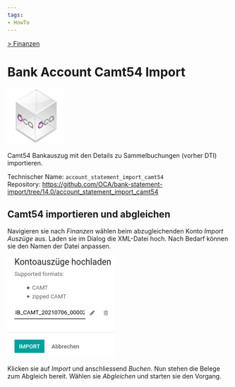 ```yaml
---
tags:
- HowTo
---
```

[> Finanzen](Finanzen.md)
# Bank Account Camt54 Import
![icon_oca_app](assets/icon_oca_app.png)

Camt54 Bankauszug mit den Details zu Sammelbuchungen (vorher DTI) importieren.

Technischer Name: `account_statement_import_camt54`\
Repository: <https://github.com/OCA/bank-statement-import/tree/14.0/account_statement_import_camt54>

## Camt54 importieren und abgleichen

Navigieren sie nach *Finanzen* wählen beim abzugleichenden Konto *Import Auszüge* aus. Laden sie im Dialog die XML-Datei hoch. Nach Bedarf können sie den Namen der Datei anpassen.

![](assets/Bank%20Account%20Camt54%20Import%20hochladen.png)

Klicken sie auf *Import* und anschliessend *Buchen*. Nun stehen die Belege zum Abgleich bereit. Wählen sie *Abgleichen* und starten sie den Vorgang.
